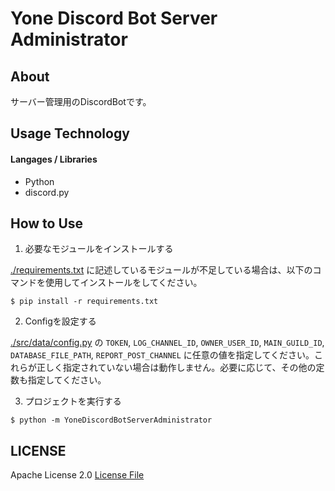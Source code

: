 
# Yone Discord Bot Server Administrator

## About

サーバー管理用のDiscordBotです。

## Usage Technology

#### Langages / Libraries

- Python
- discord.py

## How to Use

1. 必要なモジュールをインストールする

[./requirements.txt](https://github.com/yone1130/YoneDiscordBotServerAdministrator/blob/main/requirements.txt) に記述しているモジュールが不足している場合は、以下のコマンドを使用してインストールをしてください。

```
$ pip install -r requirements.txt
```

2. Configを設定する

[./src/data/config.py](https://github.com/yone1130/YoneDiscordBotServerAdministrator/blob/main/src/data/config.py) の `TOKEN`, `LOG_CHANNEL_ID`, `OWNER_USER_ID`, `MAIN_GUILD_ID`, `DATABASE_FILE_PATH`, `REPORT_POST_CHANNEL` に任意の値を指定してください。これらが正しく指定されていない場合は動作しません。必要に応じて、その他の定数も指定してください。

3. プロジェクトを実行する

```
$ python -m YoneDiscordBotServerAdministrator
```

## LICENSE

Apache License 2.0
[License File](https://github.com/yone1130/YoneDiscordBotServerAdministrator/blob/main/LICENSE)
